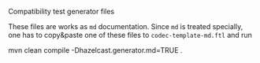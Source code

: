 Compatibility test generator files

These files are works as `md` documentation.
Since `md` is treated specially, one has to copy&paste one of these
files to `codec-template-md.ftl` and run

mvn clean compile -Dhazelcast.generator.md=TRUE .
